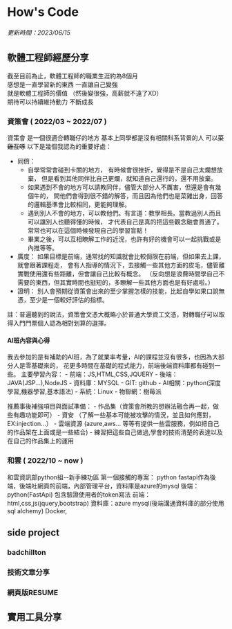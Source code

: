 # How's Code
###### 更新時間：2023/06/15 
## 軟體工程師經歷分享
截至目前為止，軟體工程師的職業生涯約為8個月  
感想是一直學習新的東西 一直讓自己變強  
就是軟體工程師的價值  （然後變很強，高薪就不遠了XD）  
期待可以持續維持動力 不斷成長
### 資策會 ( 2022/03 ~ 2022/07 )
資策會 是一個很適合轉職仔的地方
基本上同學都是沒有相關科系背景的人
可以~~菜雞互啄~~
以下是幾個我認為的重要好處：
- 同儕：
  - 自學常常會碰到卡關的地方，
    有時候會很挫折，覺得是不是自己太爛想放棄，
    但是看到其他同伴比自己更爛，就知道自己還行的，還不用放棄。
  - 如果遇到不會的地方可以請教同伴，儘管大部分人不厲害，但還是會有幾個牛的，
    問他們會得到很不錯的解答，而且因為他們也是菜雞出身，回答的邏輯基準會比較相同，更能夠理解。
  - 遇到別人不會的地方，可以教他們。有言道：教學相長。當教過別人而且可以讓別人也聽得懂的時候，
    才代表自己是真的把這些觀念融會貫通了。常常也可以在這個時候發現自己的學習盲點！
  - 畢業之後，可以互相瞭解工作的近況，也許有好的機會可以一起挑戰或是內推等等。
- 廣度：
    如果目標是前端，通常找的知識就會比較侷限在前端，但如果去上課，就會跟著課程走，
    會有人指導的情況下，去接觸一些其他方面的皮毛，儘管離實戰使用還有些距離，但會讓自己比較有概念。
    （反向想是浪費時間學自己不需要的東西，但其實時間也挺短的，多瞭解一些其他方面也是有好處啦。）
- 證明：
    別人會預期從資策會出來的至少掌握怎樣的技能，比起自學如果口說無憑，至少是一個較好評估的指標。

註：普遍聽到的說法，資策會文憑大概略小於普通大學資工文憑，對轉職仔可以取得入門門票個人認為相對划算的選擇。

#### AI班內容與心得
我去參加的是有補助的AI班，為了就業率考量，AI的課程並沒有很多，也因為大部分人是零基礎來的，
花更多時間在基礎的程式能力，前端後端資料庫都有碰到一些。
主要學習內容：
    - 前端：JS,HTML,CSS,JQUERY
    - 後端：JAVA(JSP...),NodeJS
    - 資料庫：MYSQL
    - GIT: github
    - AI相關：python(深度學習,機器學習,基本語法)
    - 系統：Linux
    - 物聯網：樹莓派 

推薦事後補強項目與面試準備：
    - 作品集（資策會所教的想辦法融合再一起，做些有趣功能即可）
    - 資安 （了解一些基本可能被攻擊的情況，並且如何應對，EX:injection...）
    - 雲端資源 (azure,aws... 等等有提供一些雲服務，例如把自己的作品架在上面或是一些結合)
    - 練習把這些自己做過,學會的技術清楚的表達以及在自己的作品集上的運用
### 和雲 ( 2022/10 ~ now )
和雲資訊部python組--新手練功區 
第一個接觸的專案：
python fastapi作為後端，後端吐網頁的前端，內部管理平台，資料庫是azure的mysql
後端：python(FastApi) 包含驗證使用者的token寫法
前端： html,css,js(jquery,bootstrap)
資料庫：azure mysql(後端溝通資料庫的部分使用sql alchemy)
Docker,

## side project
### badchillton 
### 技術文章分享
### 網頁版RESUME

## 實用工具分享

